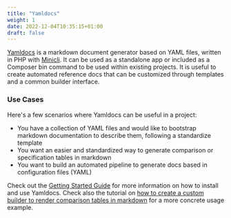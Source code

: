 ```yaml
---
title: "Yamldocs"
weight: 1
date: 2022-12-04T10:35:15+01:00
draft: false
---
```


[Yamldocs](https://github.com/erikaheidi/yamldocs) is a markdown document generator based on YAML files, written in PHP with [Minicli](https://minicli.dev). It can be used as a standalone app or included as a Composer bin command to be used within existing projects. It is useful to create automated reference docs that can be customized through templates and a common builder interface.

### Use Cases

Here's a few scenarios where Yamldocs can be useful in a project:

- You have a collection of YAML files and would like to bootstrap markdown documentation to describe them, following a standardize template
- You want an easier and standardized way to generate comparison or specification tables in markdown
- You want to build an automated pipeline to generate docs based in configuration files (YAML)

Check out the [Getting Started Guide](/docs/getting-started/) for more information on how to install and use Yamldocs. Check also the tutorial on [how to create a custom builder to render comparison tables in markdown](/tutorials/creating-comparison-tables/) for a more concrete usage example.